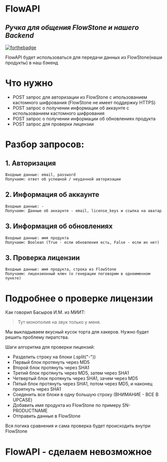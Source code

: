 # FlowAPI
## _Ручка для общения FlowStone и нашего Backend_

[![forthebadge](https://forthebadge.com/images/badges/built-by-codebabes.svg)](https://forthebadge.com)

FlowAPI будет использоваться для передачи данных из FlowStone(наши продукты) в наш бэкенд

# Что нужно
- POST запрос для авторизации из FlowStone с ипользованием кастомного шифрования (FlowStone не имеет поддержку HTTPS)
- POST запрос о получении информации об аккаунте с использованием кастомного шифрования
- POST запрос о получении информации об обновлениях продукта
- POST запрос для проверки лицензии

# Разбор запросов:

## 1. Авторизация
    Входные данные: email, password
    Получаем: ответ об успешной / неудачной авторизации

## 2. Информация об аккаунте
    Входные данные: -
    Получаем: Данные об аккаунте - email, license_keys и ссылка на аватар

## 3. Информация об обновлениях
    Входные данные: имя продукта
    Получаем: Boolean (True - если обновления есть, False - если их нет)

## 3. Проверка лицензии
    Входные данные: имя продукта, строка из FlowStone
    Получаем: лицензионный ключ (о генерации поговорим в одноименном пункте)

# Подробнее о проверке лицензии
Как говорил Басыров И.М. из МИИТ:
> Тут монополия на звук только у меня.

Мы выкладываем вкусный кусок торта для хакеров. Нужно будет решить проблему пиратства.

Шаги алгоритма для проверки лицензий:
- Разделить строку на блоки (.split("-"))
- Первый блок протянуть через MD5
- Второй блок протянуть через SHA1
- Третий блок протянуть через MD5, затем через SHA1
- Четвертый блок протянуть через SHA1, зачем через MD5
- Пятый блок протянуть через SHA1, потом через MD5, и наконец проятнуть через SHA1
- Соеденить все блоки в одну большую строку (ВНИМАНИЕ - ВСЕ В UPCASE)
- Добавить имя продукта из FlowStone по примеру SN-PRODUCTNAME
- Отправить данные в FlowStone

Вся логика сравнения и сама проверка будет происходить внутри FlowStone

# FlowAPI - сделаем невозможное
